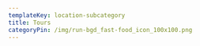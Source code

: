 ```yaml
---
templateKey: location-subcategory
title: Tours
categoryPin: /img/run-bgd_fast-food_icon_100x100.png
---
```

